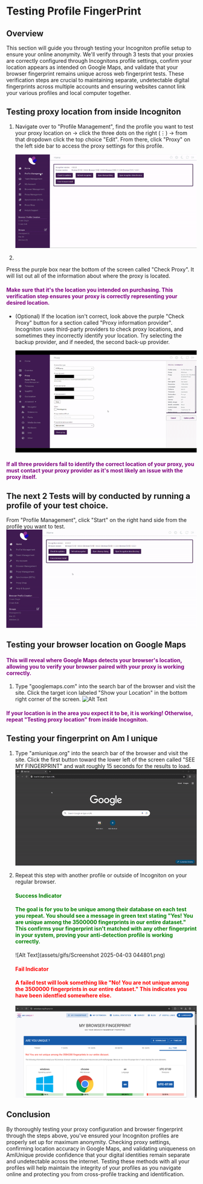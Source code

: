 # Testing Profile FingerPrint

## Overview

This section will guide you through testing your Incogniton profile setup to ensure your online anonymity. We'll verify through 3 tests that your proxies are correctly configured through Incognitons profile settings, confirm your location appears as intended on Google Maps, and validate that your browser fingerprint remains unique across web fingerprint tests. These verification steps are crucial to maintaining separate, undetectable digital fingerprints across multiple accounts and ensuring websites cannot link your various profiles and local computer together.



## Testing proxy location from inside Incogniton

1. Navigate over to "Profile Management", find the profile you want to test your proxy location on -> click the three dots on the right (⋮) -> from that dropdown click the top choice "Edit". From there, click "Proxy" on the left side bar to access the proxy settings for this profile.

    ![Alt Text](assets/gifs/ScreenRecording2025-04-03034205-ezgif.com-video-to-gif-converter.gif)

2. 
Press the purple box near the bottom of the screen called "Check Proxy". It will list out all of the information about where the proxy is located. 

#### <span style="color: purple;">Make sure that it's the location you intended on purchasing. This verification step ensures your proxy is correctly representing your desired location.</span>

  - (Optional)
  If the location isn't correct, look above the purple "Check Proxy" button for a section called "Proxy information provider". Incogniton uses third-party providers to check proxy locations, and sometimes they incorrectly identify your location. Try selecting the backup provider, and if needed, the second back-up provider. 

    ![Alt Text](assets/gifs/Untitledvideo-MadewithClipchamp4-ezgif.com-video-to-gif-converter.gif)

#### <span style="color: purple;">If all three providers fail to identify the correct location of your proxy, you must contact your proxy provider as it's most likely an issue with the proxy itself.</span>

## The next 2 Tests will by conducted by running a profile of your test choice.
From "Profile Management", click "Start" on the right hand side from the profile you want to test.
    ![Alt Text](assets/gifs/ScreenRecording2025-04-03041219-ezgif.com-video-to-gif-converter.gif)

## Testing your browser location on Google Maps
#### <span style="color: purple;">This will reveal where Google Maps detects your browser's location, allowing you to verify your browser paired with your proxy is working correctly.</span>

1. Type "googlemaps.com" into the search bar of the browser and visit the site. Click the target icon labeled "Show your Location" in the   bottom right corner of the screen. 
    ![Alt Text](assets/gifs/Recording2025-04-03044353-ezgif.com-video-to-gif-converter.gif)

#### <span style="color: purple;">If your location is in the area you expect it to be, it is working! Otherwise, repeat "Testing proxy location" from inside Incogniton.</span>



## Testing your fingerprint on Am I unique

 1. Type "amiunique.org" into the search bar of the browser and visit the site. Click the first button toward the lower left of the screen called "SEE MY FINGERPRINT" and wait roughly 15 seconds for the results to load.
    ![Alt Text](assets/gifs/Recording2025-04-03042701-ezgif.com-video-to-gif-converter.gif)

 2. Repeat this step with another profile or outside of Incogniton on your regular browser. 

    #### <span style="color: green;">Success Indicator</span>
    #### <span style="color: green;">The goal is for you to be unique among their database on each test you repeat. You should see a message in green text stating "Yes! You are unique among the 3500000 fingerprints in our entire dataset." This confirms your fingerprint isn't matched with any other fingerprint in your system, proving your anti-detection profile is working correctly.</span>

    ![Alt Text](assets/gifs/Screenshot 2025-04-03 044801.png)

    #### <span style="color: red;">Fail Indicator</span>
    #### <span style="color: red;">A failed test will look something like "No! You are not unique among the 3500000 fingerprints in our entire dataset." This indicates you have been identfied somewhere else.</span>

    ![Alt Text](assets/gifs/Screenshot-2025-04-03-030230.png)


## Conclusion

By thoroughly testing your proxy configuration and browser fingerprint through the steps above, you've ensured your Incogniton profiles are properly set up for maximum anonymity. Checking proxy settings, confirming location accuracy in Google Maps, and validating uniqueness on AmIUnique provide confidence that your digital identities remain separate and undetectable across the internet. Testing these methods with all your profiles will help maintain the integrity of your profiles as you navigate online and protecting you from cross-profile tracking and identification. 



